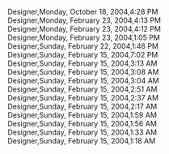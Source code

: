 ﻿Designer,Monday, October 18, 2004,4:28 PM  Designer,Monday, February 23, 2004,4:13 PM  Designer,Monday, February 23, 2004,4:12 PM  Designer,Monday, February 23, 2004,1:05 PM  Designer,Sunday, February 22, 2004,1:46 PM  Designer,Sunday, February 15, 2004,7:02 PM  Designer,Sunday, February 15, 2004,3:13 AM  Designer,Sunday, February 15, 2004,3:08 AM  Designer,Sunday, February 15, 2004,3:04 AM  Designer,Sunday, February 15, 2004,2:51 AM  Designer,Sunday, February 15, 2004,2:37 AM  Designer,Sunday, February 15, 2004,2:17 AM  Designer,Sunday, February 15, 2004,1:59 AM  Designer,Sunday, February 15, 2004,1:56 AM  Designer,Sunday, February 15, 2004,1:33 AM  Designer,Sunday, February 15, 2004,1:18 AM